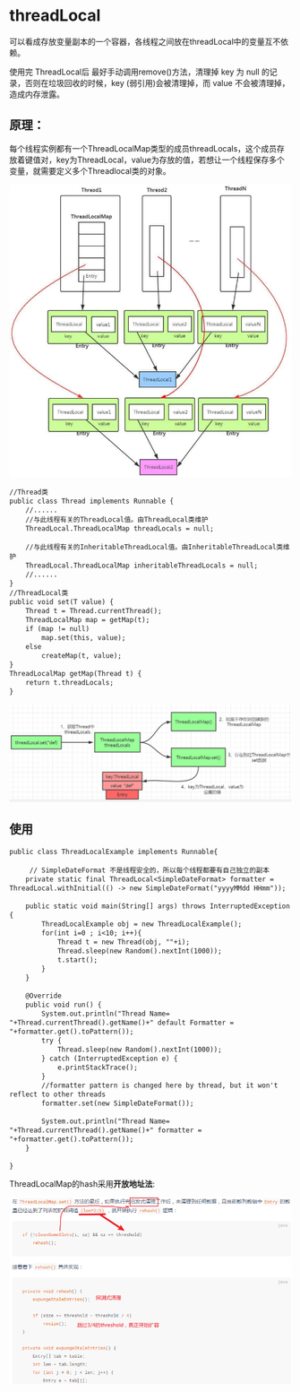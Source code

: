 # threadLocal

可以看成存放变量副本的一个容器，各线程之间放在threadLocal中的变量互不依赖。

使用完 ThreadLocal后 最好手动调用remove()方法，清理掉 key 为 null 的记录，否则在垃圾回收的时候，key (弱引用)会被清理掉，而 value 不会被清理掉，造成内存泄露。

## **原理：**

每个线程实例都有一个ThreadLocalMap类型的成员threadLocals，这个成员存放着键值对，key为ThreadLocal，value为存放的值，若想让一个线程保存多个变量，就需要定义多个Threadlocal类的对象。

![](media/3.png)

```
//Thread类
public class Thread implements Runnable {
    //......
    //与此线程有关的ThreadLocal值。由ThreadLocal类维护
    ThreadLocal.ThreadLocalMap threadLocals = null;

    //与此线程有关的InheritableThreadLocal值。由InheritableThreadLocal类维护
    ThreadLocal.ThreadLocalMap inheritableThreadLocals = null;
    //......
}
//ThreadLocal类
public void set(T value) {
    Thread t = Thread.currentThread();
    ThreadLocalMap map = getMap(t);
    if (map != null)
        map.set(this, value);
    else
        createMap(t, value);
}
ThreadLocalMap getMap(Thread t) {
    return t.threadLocals;
}
```

![principle](media/1.png)

## 使用

```
public class ThreadLocalExample implements Runnable{

     // SimpleDateFormat 不是线程安全的，所以每个线程都要有自己独立的副本
    private static final ThreadLocal<SimpleDateFormat> formatter = ThreadLocal.withInitial(() -> new SimpleDateFormat("yyyyMMdd HHmm"));

    public static void main(String[] args) throws InterruptedException {
        ThreadLocalExample obj = new ThreadLocalExample();
        for(int i=0 ; i<10; i++){
            Thread t = new Thread(obj, ""+i);
            Thread.sleep(new Random().nextInt(1000));
            t.start();
        }
    }

    @Override
    public void run() {
        System.out.println("Thread Name= "+Thread.currentThread().getName()+" default Formatter = "+formatter.get().toPattern());
        try {
            Thread.sleep(new Random().nextInt(1000));
        } catch (InterruptedException e) {
            e.printStackTrace();
        }
        //formatter pattern is changed here by thread, but it won't reflect to other threads
        formatter.set(new SimpleDateFormat());

        System.out.println("Thread Name= "+Thread.currentThread().getName()+" formatter = "+formatter.get().toPattern());
    }

}
```

ThreadLocalMap的hash采用**开放地址法**:

![code](media/2.png)